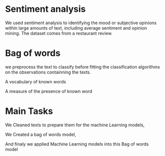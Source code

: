 # Sentiment analysis
We used sentiment analysis to identifying the mood  or subjective opinions within large amounts of text, including average sentiment and opinion mining. The dataset comes from a restaurant review. 

# Bag of words
we preprocess the text to classify before fitting  the classification algorithms on the observations containning the texts.
<p> A vocabulary of known words </p>
<p> A measure of the presence of known word </p>

# Main Tasks
<p> We Cleaned texts to prepare them for the machine Learning models, </p>
<p> We Created a bag of words model, </p>
<p> And finaly we applied Machine Learning models into this Bag of words model </p>
